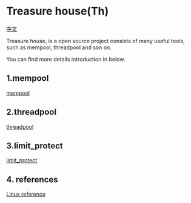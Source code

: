# Treasure house(Th)  

[中文](README_zh.md)

Treasure house, is a open source project consists of many useful tools, such as mempool, threadpool
and son on.  

You can find more details introduction in below.

## 1.mempool  
[mempool](./docs/mempool.md)

## 2.threadpool  
[threadpool](./docs/threadpool.md)

## 3.limit_protect 
[limit_protect](./docs/limit_protect.md)

## 4. references  
[Linux reference](./references/linux_kernel_impl.md)